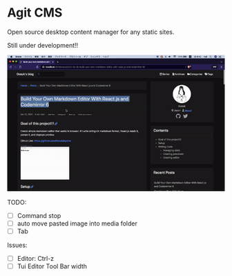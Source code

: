 # Agit CMS

Open source desktop content manager for any static sites.

Still under development!!

![](.github/agitcms_leak.gif)

TODO:

- [ ] Command stop
- [ ] auto move pasted image into media folder
- [ ] Tab

Issues:

- [ ] Editor: Ctrl-z
- [ ] Tui Editor Tool Bar width
